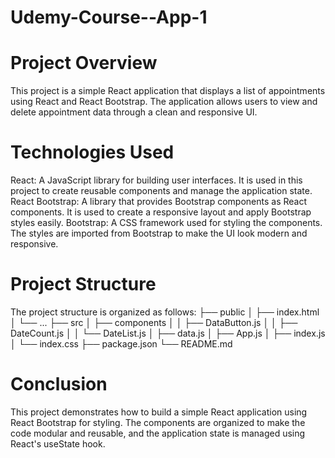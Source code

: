 # Udemy-Course--App-1
# Project Overview
This project is a simple React application that displays a list of appointments using React and React Bootstrap. The application allows users to view and delete appointment data through a clean and responsive UI.
# Technologies Used
React: A JavaScript library for building user interfaces. It is used in this project to create reusable components and manage the application state.
React Bootstrap: A library that provides Bootstrap components as React components. It is used to create a responsive layout and apply Bootstrap styles easily.
Bootstrap: A CSS framework used for styling the components. The styles are imported from Bootstrap to make the UI look modern and responsive.

# Project Structure
The project structure is organized as follows:
├── public
│   ├── index.html
│   └── ...
├── src
│   ├── components
│   │   ├── DataButton.js
│   │   ├── DateCount.js
│   │   └── DateList.js
│   ├── data.js
│   ├── App.js
│   ├── index.js
│   └── index.css
├── package.json
└── README.md
# Conclusion
This project demonstrates how to build a simple React application using React Bootstrap for styling. The components are organized to make the code modular and reusable, and the application state is managed using React's useState hook.
